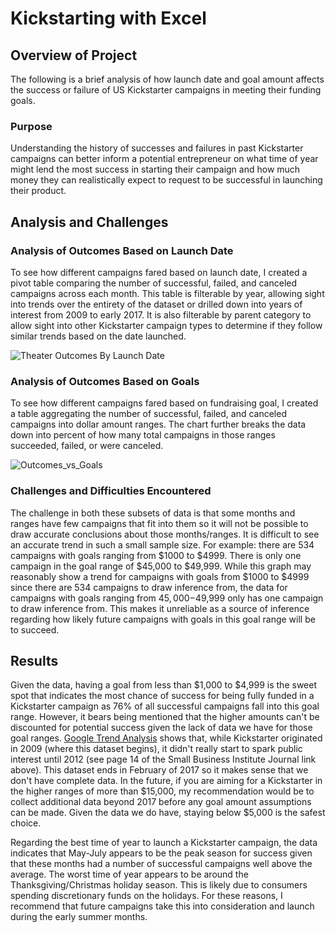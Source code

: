 # Kickstarting with Excel

## Overview of Project
The following is a brief analysis of how launch date and goal amount affects the success or failure of US Kickstarter campaigns in meeting their funding goals. 

### Purpose
Understanding the history of successes and failures in past Kickstarter campaigns can better inform a potential entrepreneur on what time of year might lend the most success in starting their campaign and how much money they can realistically expect to request to be successful in launching their product.

## Analysis and Challenges

### Analysis of Outcomes Based on Launch Date
To see how different campaigns fared based on launch date, I created a pivot table comparing the number of successful, failed, and canceled campaigns across each month. This table is filterable by year, allowing sight into trends over the entirety of the dataset or drilled down into years of interest from 2009 to early 2017. It is also filterable by parent category to allow sight into other Kickstarter campaign types to determine if they follow similar trends based on the date launched.

![Theater Outcomes By Launch Date](https://user-images.githubusercontent.com/102555125/173203797-3322926a-f238-4640-a910-c5901bc268e3.png)

### Analysis of Outcomes Based on Goals
To see how different campaigns fared based on fundraising goal, I created a table aggregating the number of successful, failed, and canceled campaigns into dollar amount ranges. The chart further breaks the data down into percent of how many total campaigns in those ranges succeeded, failed, or were canceled.

![Outcomes_vs_Goals](https://user-images.githubusercontent.com/102555125/173203923-c552929d-953d-4a73-b340-b65b1c6f6795.png)

### Challenges and Difficulties Encountered
The challenge in both these subsets of data is that some months and ranges have few campaigns that fit into them so it will not be possible to draw accurate conclusions about those months/ranges. It is difficult to see an accurate trend in such a small sample size.  For example: there are 534 campaigns with goals ranging from $1000 to $4999.  There is only one campaign in the goal range of $45,000 to $49,999.  While this graph may reasonably show a trend for campaigns with goals from $1000 to $4999 since there are 534 campaigns to draw inference from, the data for campaigns with goals ranging from $45,000-$49,999 only has one campaign to draw inference from. This makes it unreliable as a source of inference regarding how likely future campaigns with goals in this goal range will be to succeed. 

## Results
Given the data, having a goal from less than $1,000 to $4,999 is the sweet spot that indicates the most chance of success for being fully funded in a Kickstarter campaign as 76% of all successful campaigns fall into this goal range.  However, it bears being mentioned that the higher amounts can't be discounted for potential success given the lack of data we have for those goal ranges.  [Google Trend Analysis](C:/Users/momen/Downloads/26235-what-is-crowdfunding-bringing-the-power-of-kickstarter-to-your-entrepreneurship-research-and-teaching-activities.pdf) shows that, while Kickstarter originated in 2009 (where this dataset begins), it didn't really start to spark public interest until 2012 (see page 14 of the Small Business Institute Journal link above).  This dataset ends in February of 2017 so it makes sense that we don't have complete data. In the future, if you are aiming for a Kickstarter in the higher ranges of more than $15,000, my recommendation would be to collect additional data beyond 2017 before any goal amount assumptions can be made.  Given the data we do have, staying below $5,000 is the safest choice.

Regarding the best time of year to launch a Kickstarter campaign, the data indicates that May-July appears to be the peak season for success given that these months had a number of successful campaigns well above the average. The worst time of year appears to be around the Thanksgiving/Christmas holiday season.  This is likely due to consumers spending discretionary funds on the holidays. For these reasons, I recommend that future campaigns take this into consideration and launch during the early summer months.
